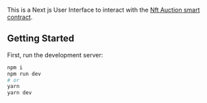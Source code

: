 
This is a Next js User Interface to interact with the [Nft Auction smart contract](https://github.com/Mraza143/Auction.sol).



## Getting Started

First, run the development server:

```bash
npm i 
npm run dev
# or
yarn
yarn dev
```

